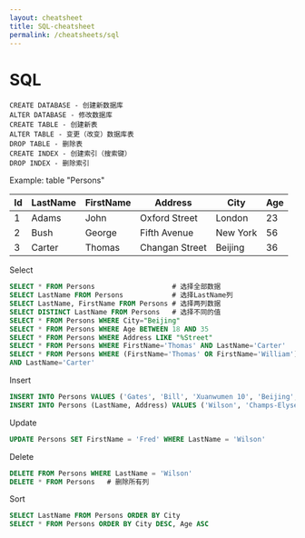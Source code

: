 ```yaml
---
layout: cheatsheet
title: SQL-cheatsheet
permalink: /cheatsheets/sql
---
```


# SQL

```
CREATE DATABASE - 创建新数据库
ALTER DATABASE - 修改数据库
CREATE TABLE - 创建新表
ALTER TABLE - 变更（改变）数据库表
DROP TABLE - 删除表
CREATE INDEX - 创建索引（搜索键）
DROP INDEX - 删除索引
```

Example: table "Persons"

| Id   | LastName | FirstName | Address        | City     | Age  |
| ---- | -------- | --------- | -------------- | -------- | ---- |
| 1    | Adams    | John      | Oxford Street  | London   | 23   |
| 2    | Bush     | George    | Fifth Avenue   | New York | 56   |
| 3    | Carter   | Thomas    | Changan Street | Beijing  | 36   |


Select

```sql
SELECT * FROM Persons					# 选择全部数据
SELECT LastName FROM Persons			# 选择LastName列
SELECT LastName, FirstName FROM Persons	# 选择两列数据
SELECT DISTINCT LastName FROM Persons	# 选择不同的值
SELECT * FROM Persons WHERE City="Beijing"
SELECT * FROM Persons WHERE Age BETWEEN 18 AND 35
SELECT * FROM Persons WHERE Address LIKE "%Street"
SELECT * FROM Persons WHERE FirstName='Thomas' AND LastName='Carter'
SELECT * FROM Persons WHERE (FirstName='Thomas' OR FirstName='William')
AND LastName='Carter'
```

Insert

```sql
INSERT INTO Persons VALUES ('Gates', 'Bill', 'Xuanwumen 10', 'Beijing', 60)
INSERT INTO Persons (LastName, Address) VALUES ('Wilson', 'Champs-Elysees')
```

Update

```sql
UPDATE Persons SET FirstName = 'Fred' WHERE LastName = 'Wilson'
```

Delete

```sql
DELETE FROM Persons WHERE LastName = 'Wilson' 
DELETE * FROM Persons	# 删除所有列
```



Sort

```sql
SELECT LastName FROM Persons ORDER BY City
SELECT * FROM Persons ORDER BY City DESC, Age ASC
```





